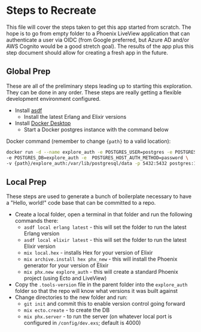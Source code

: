# Steps to Recreate

This file will cover the steps taken to get this app started from scratch. The hope is to go from empty folder to
a Phoenix LiveView application that can authenticate a user via OIDC (from Google preferred, but Azure AD and/or
AWS Cognito would be a good stretch goal). The results of the app plus this step document should allow for creating
a fresh app in the future.

## Global Prep

These are all of the preliminary steps leading up to starting this exploration. They can be done in any order. These
steps are really getting a flexible development environment configured.

* Install [asdf](https://asdf-vm.com/guide/getting-started.html)
  * Install the latest Erlang and Elixir versions
* Install [Docker Desktop](https://www.docker.com/products/docker-desktop/)
  * Start a Docker postgres instance with the command below

Docker command (remember to change `{path}` to a valid location):

```zsh
docker run -d --name explore_auth -e POSTGRES_USER=postgres -e POSTGRES_PASSWORD=postgres \
-e POSTGRES_DB=explore_auth -e  POSTGRES_HOST_AUTH_METHOD=password \
-v {path}/explore_auth:/var/lib/postgresql/data -p 5432:5432 postgres:15.3
```

## Local Prep

These steps are used to generate a bunch of boilerplate necessary to have a "Hello, world!" code base that can be
committed to a repo.

* Create a local folder, open a terminal in that folder and run the following commands there:
  * `asdf local erlang latest` - this will set the folder to run the latest Erlang version
  * `asdf local elixir latest` - this will set the folder to run the latest Elixir version
  * `mix local.hex` - installs Hex for your version of Elixir
  * `mix archive.install hex phx_new` - this will install the Phoenix generator for your version of Elixir
  * `mix phx.new explore_auth` - this will create a standard Phoenix project (using Ecto and LiveView)
* Copy the `.tools-version` file in the parent folder into the `explore_auth` folder so that the repo will know what versions it was built against
* Change directories to the new folder and run:
  * `git init` and commit this to enable version control going forward
  * `mix ecto.create` - to create the DB
  * `mix phx.server` - to run the server (on whatever local port is configured in `/config/dev.exs`; default is 4000)
